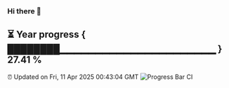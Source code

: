 ### Hi there 👋
⏳ Year progress { ████████▁▁▁▁▁▁▁▁▁▁▁▁▁▁▁▁▁▁▁▁▁▁ } 27.41 %
---
⏰ Updated on Fri, 11 Apr 2025 00:43:04 GMT
![Progress Bar CI](https://github.com/Moyi321/Moyi321/workflows/Progress%20Bar%20CI/badge.svg)
